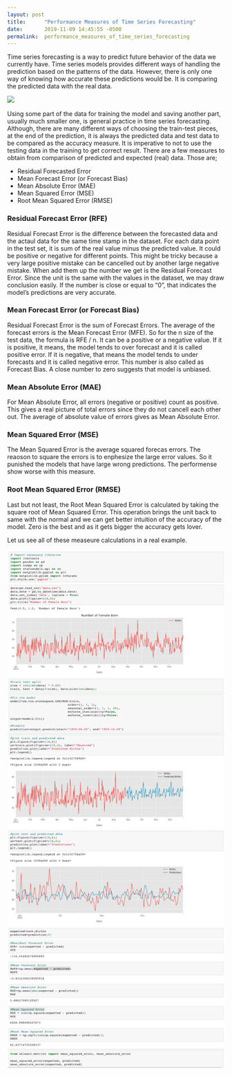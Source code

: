 ```yaml
---
layout: post
title:      "Performance Measures of Time Series Forecasting"
date:       2019-11-09 14:45:55 -0500
permalink:  performance_measures_of_time_series_forecasting
---
```



Time series forecasting is a way to predict future behavior of the data we currently have. Time series models provides different ways of handling the prediction based  on the patterns of the data. However, there is only one way of knowing how accurate these predictions would be. It is comparing the predicted data with the real data. 

![](https://dr5dymrsxhdzh.cloudfront.net/blog/images/a9c500b24/2019/10/investment-theme-stockmarket-and-finance-business-analysis-with-picture-id1127753940.jpg)

Using some part of the data for training the model and saving another part, usually much smaller one, is general practice in time series forecasting. Although, there are many different ways of choosing the train-test pieces, at the end of the prediction, it is always the predicted data and test data to be compared as the accuracy measure. It is imperative to not to use the testing data in the training to get correct result.
There are a few measures to obtain from comparison of predicted and expected (real) data. Those are;

-	Residual Forecasted Error 
-	Mean Forecast Error (or Forecast Bias)
-	Mean Absolute Error (MAE)
-	Mean Squared Error (MSE)
-	Root Mean Squared Error (RMSE)

### Residual Forecast Error (RFE)
Residual Forecast Error is the difference between the forecasted data and the actaul data for the same time stamp in the dataset. For each data point in the test set, it is sum of the real value minus the predicted value. It could be positive or negative for different points. This might be tricky because a very large positive mistake can be cancelled out by another large negative mistake. When add them up the number we get is the Residual Forecast Error. Since the unit is the same with the values in the dataset, we may draw conclusion easily. If the number is close or equal to “0”, that indicates the model’s predictions are very accurate. 

### Mean Forecast Error (or Forecast Bias)
Residual Forecast Error is the sum of Forecast Errors. The average of the forecast errors is the Mean Forecast Error (MFE). So for the n size of the test data, the formula is RFE / n. It can be a positive or a negative value. If it is positive, it means, the model tends to over forecast and it is called positive error. If it is negative, that means the model tends to under forecasts and it is called negative error. This number is also called as Forecast Bias. A close number to zero suggests that model is unbiased. 
### Mean Absolute Error (MAE)
For Mean Absolute Error, all errors (negative or positive) count as positive. This gives a real picture of total errors since they do not cancell each other out.  The average of absolute value of errors gives as Mean Absolute Error.

### Mean Squared Error (MSE)
The Mean Squared Error is the average squared forecas errors. The reaoson to square the errors is to enphesize the large error values.  So it punished the models that have large wrong predictions.  The performense show worse with this measure. 

### Root Mean Squared Error (RMSE)
Last but not least, the Root Mean Squared Error is calculated by taking the square root of Mean Squared Error.  This operation brings the unit back to same with the normal and we can get better intuition of the accuracy of the model. Zero is the best and as it gets bigger the accuracy gets lover.  


Let us see all of these measeure calculations in a real example. 

![](https://raw.githubusercontent.com/fcamuz/dsc-sarima-models-lab-online-ds-sp-000/master/pic1.png  ) 
![](https://raw.githubusercontent.com/fcamuz/dsc-sarima-models-lab-online-ds-sp-000/master/pic2.png  ) 
![](https://raw.githubusercontent.com/fcamuz/dsc-sarima-models-lab-online-ds-sp-000/master/pic3.png  ) 
![](https://raw.githubusercontent.com/fcamuz/dsc-sarima-models-lab-online-ds-sp-000/master/pic4.png  ) 
